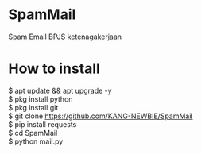 # SpamMail
Spam Email BPJS ketenagakerjaan
# How to install
$ apt update && apt upgrade -y<br>
$ pkg install python<br>
$ pkg install git<br>
$ git clone https://github.com/KANG-NEWBIE/SpamMail<br>
$ pip install requests<br>
$ cd SpamMail<br>
$ python mail.py
